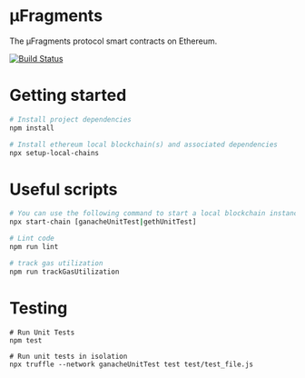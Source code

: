 # μFragments
The μFragments protocol smart contracts on Ethereum.

[![Build Status](https://travis-ci.com/frgprotocol/uFragments.svg?token=xxNsLhLrTiyG3pc78i5v&branch=master)](https://travis-ci.com/frgprotocol/uFragments)

# Getting started
```bash
# Install project dependencies
npm install

# Install ethereum local blockchain(s) and associated dependencies
npx setup-local-chains
```

# Useful scripts
``` bash
# You can use the following command to start a local blockchain instance
npx start-chain [ganacheUnitTest|gethUnitTest]

# Lint code
npm run lint

# track gas utilization
npm run trackGasUtilization
```

# Testing
```
# Run Unit Tests
npm test

# Run unit tests in isolation
npx truffle --network ganacheUnitTest test test/test_file.js
```
